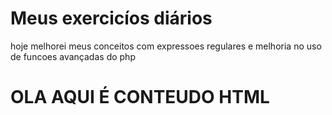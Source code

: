 # Meus exercicíos diários






hoje melhorei meus conceitos com expressoes regulares e melhoria no uso de funcoes avançadas do php





<div>
	<h1>OLA AQUI É CONTEUDO HTML</h1>

</div>